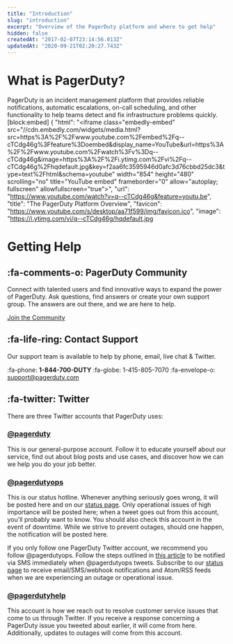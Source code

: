 ```yaml
---
title: "Introduction"
slug: "introduction"
excerpt: "Overview of the PagerDuty platform and where to get help"
hidden: false
createdAt: "2017-02-07T23:14:56.013Z"
updatedAt: "2020-09-21T02:20:27.743Z"
---
```

# What is PagerDuty? 

PagerDuty is an incident management platform that provides reliable notifications, automatic escalations, on-call scheduling, and other functionality to help teams detect and fix infrastructure problems quickly.
[block:embed]
{
  "html": "<iframe class=\"embedly-embed\" src=\"//cdn.embedly.com/widgets/media.html?src=https%3A%2F%2Fwww.youtube.com%2Fembed%2Fq--cTCdg46g%3Ffeature%3Doembed&display_name=YouTube&url=https%3A%2F%2Fwww.youtube.com%2Fwatch%3Fv%3Dq--cTCdg46g&image=https%3A%2F%2Fi.ytimg.com%2Fvi%2Fq--cTCdg46g%2Fhqdefault.jpg&key=f2aa6fc3595946d0afc3d76cbbd25dc3&type=text%2Fhtml&schema=youtube\" width=\"854\" height=\"480\" scrolling=\"no\" title=\"YouTube embed\" frameborder=\"0\" allow=\"autoplay; fullscreen\" allowfullscreen=\"true\"></iframe>",
  "url": "https://www.youtube.com/watch?v=q--cTCdg46g&feature=youtu.be",
  "title": "The PagerDuty Platform Overview",
  "favicon": "https://www.youtube.com/s/desktop/aa71f599/img/favicon.ico",
  "image": "https://i.ytimg.com/vi/q--cTCdg46g/hqdefault.jpg
</Callout>


# Getting Help

## :fa-comments-o: PagerDuty Community

Connect with talented users and find innovative ways to expand the power of PagerDuty. Ask questions, find answers or create your own support group. The answers are out there, and we are here to help.

[Join the Community](https://community.pagerduty.com?u=jcurreee&utm_source=web&utm_campaign=kb_intro_article&utm_medium=link)

## :fa-life-ring: Contact Support

Our support team is available to help by phone, email, live chat & Twitter.

:fa-phone: **1-844-700-DUTY**
:fa-globe: 1-415-805-7070
:fa-envelope-o: [support@pagerduty.com](mailto:support@pagerduty.com)

## :fa-twitter: Twitter

There are three Twitter accounts that PagerDuty uses:

### [@pagerduty](https://twitter.com/pagerduty)

This is our general-purpose account. Follow it to educate yourself about our service, find out about blog posts and use cases, and discover how we can we help you do your job better.

### [@pagerdutyops](https://twitter.com/pagerdutyops)

This is our status hotline. Whenever anything seriously goes wrong, it will be posted here and on our [status page](http://status.pagerduty.com/). Only operational issues of high importance will be posted here; when a tweet goes out from this account, you'll probably want to know. You should also check this account in the event of downtime. While we strive to prevent outages, should one happen, the notification will be posted here.

If you only follow one PagerDuty Twitter account, we recommend you follow @pagerdutyops. Follow the steps outlined in [this article](doc:pagerduty-outage-notifications) to be notified via SMS immediately when @pagerdutyops tweets. Subscribe to our [status page](http://status.pagerduty.com/) to receive email/SMS/webhook notifications and Atom/RSS feeds when we are experiencing an outage or operational issue.

### [@pagerdutyhelp](https://twitter.com/pagerdutyhelp)

This account is how we reach out to resolve customer service issues that come to us through Twitter. If you receive a response concerning a PagerDuty issue you tweeted about earlier, it will come from here. Additionally, updates to outages will come from this account.